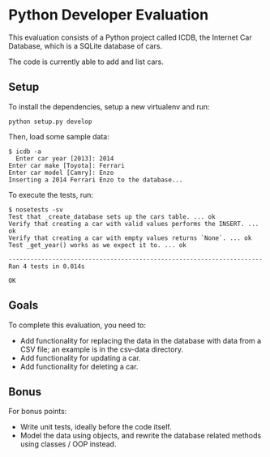 # Python Developer Evaluation

This evaluation consists of a Python project called ICDB, the Internet Car
Database, which is a SQLite database of cars.

The code is currently able to add and list cars.

## Setup

To install the dependencies, setup a new virtualenv and run:

    python setup.py develop

Then, load some sample data:

    $ icdb -a
      Enter car year [2013]: 2014
    Enter car make [Toyota]: Ferrari
    Enter car model [Camry]: Enzo
    Inserting a 2014 Ferrari Enzo to the database...

To execute the tests, run:

    $ nosetests -sv
    Test that _create_database sets up the cars table. ... ok
    Verify that creating a car with valid values performs the INSERT. ... ok
    Verify that creating a car with empty values returns `None`. ... ok
    Test _get_year() works as we expect it to. ... ok

    ----------------------------------------------------------------------
    Ran 4 tests in 0.014s

    OK

## Goals

To complete this evaluation, you need to:

* Add functionality for replacing the data in the database with data from a
  CSV file; an example is in the csv-data directory.
* Add functionality for updating a car.
* Add functionality for deleting a car.

## Bonus

For bonus points:

* Write unit tests, ideally before the code itself.
* Model the data using objects, and rewrite the database related methods
  using classes / OOP instead.
